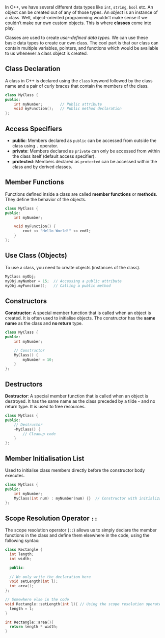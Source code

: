 In C++, we have several different data types like `int`, `string`, `bool` etc. An object can be created out of any of those types. An _object_ is an instance of a class. Well, object-oriented programming wouldn’t make sense if we couldn’t make our own custom objects. This is where **classes** come into play.

Classes are used to create _user-defined data types._ We can use these basic data types to create our own class. The cool part is that our class can contain multiple variables, pointers, and functions which would be available to us whenever a class object is created.
## Class Declaration
A class in C++ is declared using the `class` keyword followed by the class name and a pair of curly braces that contain the members of the class.
``` cpp
class MyClass {
public:
    int myNumber;        // Public attribute
    void myFunction();   // Public method declaration
};
```

## Access Specifiers
- **public**: Members declared as `public` can be accessed from outside the class using `.` operator.
- **private**: Members declared as `private` can only be accessed from within the class itself (default access specifier).
- **protected**: Members declared as `protected` can be accessed within the class and by derived classes.

## Member Functions
Functions defined inside a class are called **member functions** or **methods**. They define the behavior of the objects.
``` cpp
class MyClass {
public:
    int myNumber;

    void myFunction() {
        cout << "Hello World!" << endl;
    }
};
```

## Use Class (Objects)
To use a class, you need to create objects (instances of the class).
``` cpp
MyClass myObj;
myObj.myNumber = 15;  // Accessing a public attribute
myObj.myFunction();   // Calling a public method
```

## Constructors
**Constructor**: A special member function that is called when an object is created. It is often used to initialise objects. The constructor has the **same name** as the class and **no return** type.
``` cpp
class MyClass {
public:
    int myNumber;

    // Constructor
    MyClass() {
        myNumber = 10;
    }
};
```

## Destructors
**Destructor**: A special member function that is called when an object is destroyed. It has the same name as the class preceded by a tilde `~` and no return type. It is used to free resources.
``` cpp
class MyClass {
public:
    // Destructor
    ~MyClass() {
        // Cleanup code
    }
};
```

## Member Initialisation List
Used to initialise class members directly before the constructor body executes.
``` cpp
class MyClass {
public:
    int myNumber;
    MyClass(int num) : myNumber(num) {}  // Constructor with initialization list
};
```


## Scope Resolution Operator `::`
The scope resolution operator (`::`) allows us to simply declare the member functions in the class and define them elsewhere in the code, using the following syntax:

``` cpp
class Rectangle {
  int length;
  int width;

  public:
  
  // We only write the declaration here
  void setLength(int l);
  int area();
};

// Somewhere else in the code
void Rectangle::setLength(int l){ // Using the scope resolution operator
  length = l;
}

int Rectangle::area(){
  return length * width; 
}
```

